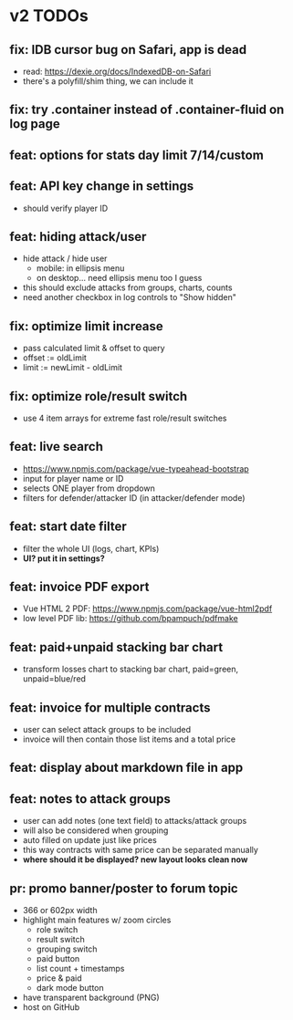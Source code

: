 # v2 TODOs


## fix: IDB cursor bug on Safari, app is dead

- read: https://dexie.org/docs/IndexedDB-on-Safari
- there's a polyfill/shim thing, we can include it

## fix: try .container instead of .container-fluid on log page


## feat: options for stats day limit 7/14/custom


## feat: API key change in settings

- should verify player ID


## feat: hiding attack/user

- hide attack / hide user
	- mobile: in ellipsis menu
	- on desktop... need ellipsis menu too I guess
- this should exclude attacks from groups, charts, counts
- need another checkbox in log controls to "Show hidden"


## fix: optimize limit increase

- pass calculated limit & offset to query
- offset := oldLimit
- limit := newLimit - oldLimit


## fix: optimize role/result switch

- use 4 item arrays for extreme fast role/result switches


## feat: live search

- https://www.npmjs.com/package/vue-typeahead-bootstrap
- input for player name or ID
- selects ONE player from dropdown
- filters for defender/attacker ID (in attacker/defender mode)


## feat: start date filter

- filter the whole UI (logs, chart, KPIs)
- **UI? put it in settings?**


## feat: invoice PDF export

- Vue HTML 2 PDF: https://www.npmjs.com/package/vue-html2pdf
- low level PDF lib: https://github.com/bpampuch/pdfmake


## feat: paid+unpaid stacking bar chart

- transform losses chart to stacking bar chart, paid=green, unpaid=blue/red


## feat: invoice for multiple contracts

- user can select attack groups to be included
- invoice will then contain those list items and a total price


## feat: display about markdown file in app


## feat: notes to attack groups

- user can add notes (one text field) to attacks/attack groups
- will also be considered when grouping
- auto filled on update just like prices
- this way contracts with same price can be separated manually
- **where should it be displayed? new layout looks clean now**


## pr: promo banner/poster to forum topic

- 366 or 602px width
- highlight main features w/ zoom circles
	- role switch
	- result switch
	- grouping switch
	- paid button
	- list count + timestamps
	- price & paid
	- dark mode button
- have transparent background (PNG)
- host on GitHub
